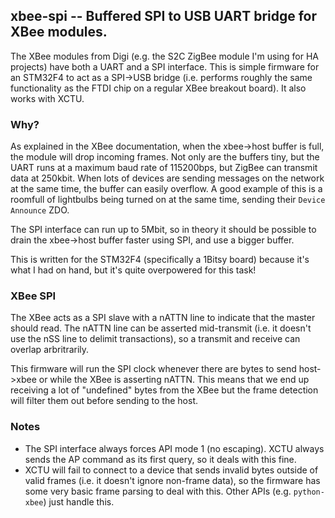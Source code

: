 ## xbee-spi -- Buffered SPI to USB UART bridge for XBee modules.

The XBee modules from Digi (e.g. the S2C ZigBee module I'm using for HA projects) have both a UART and a SPI interface. This is simple firmware for an STM32F4 to act as a SPI->USB bridge (i.e. performs roughly the same functionality as the FTDI chip on a regular XBee breakout board). It also works with XCTU.

### Why?
As explained in the XBee documentation, when the xbee->host buffer is full, the module will drop incoming frames. Not only are the buffers tiny, but the UART runs at a maximum baud rate of 115200bps, but ZigBee can transmit data at 250kbit. When lots of devices are sending messages on the network at the same time, the buffer can easily overflow. A good example of this is a roomfull of lightbulbs being turned on at the same time, sending their `Device Announce` ZDO.

The SPI interface can run up to 5Mbit, so in theory it should be possible to drain the xbee->host buffer faster using SPI, and use a bigger buffer.

This is written for the STM32F4 (specifically a 1Bitsy board) because it's what I had on hand, but it's quite overpowered for this task!

### XBee SPI
The XBee acts as a SPI slave with a nATTN line to indicate that the master should read. The nATTN line can be asserted mid-transmit (i.e. it doesn't use the nSS line to delimit transactions), so a transmit and receive can overlap arbritrarily.

This firmware will run the SPI clock whenever there are bytes to send host->xbee or while the XBee is asserting nATTN. This means that we end up receiving a lot of "undefined" bytes from the XBee but the frame detection will filter them out before sending to the host.

### Notes
- The SPI interface always forces API mode 1 (no escaping). XCTU always sends the AP command as its first query, so it deals with this fine.
- XCTU will fail to connect to a device that sends invalid bytes outside of valid frames (i.e. it doesn't ignore non-frame data), so the firmware has some very basic frame parsing to deal with this. Other APIs (e.g. `python-xbee`) just handle this.
